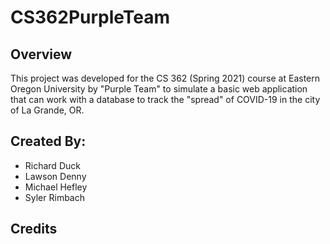 # CS362PurpleTeam

## Overview
This project was developed for the CS 362 (Spring 2021) course at Eastern Oregon University by "Purple Team" to simulate a basic web application that can work with a database to track the "spread" of COVID-19 in the city of La Grande, OR.
## Created By:
- Richard Duck
- Lawson Denny
- Michael Hefley
- Syler Rimbach
## Credits

